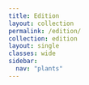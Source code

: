 ```yaml
---
title: Edition
layout: collection
permalink: /edition/
collection: edition
layout: single
classes: wide
sidebar:
  nav: "plants" 
---
```

